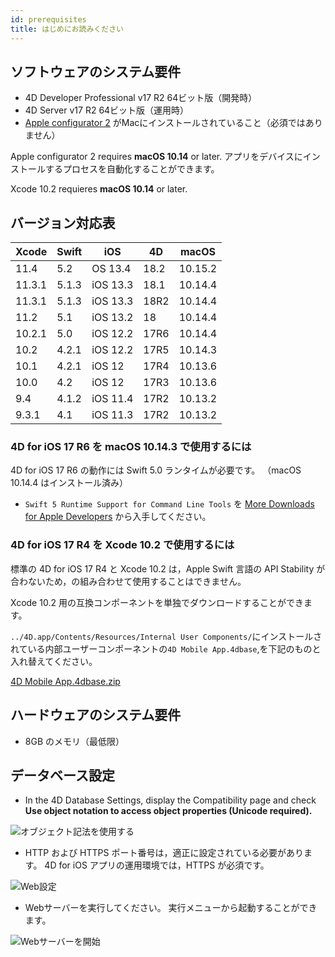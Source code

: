 ```yaml
---
id: prerequisites
title: はじめにお読みください
---
```


## ソフトウェアのシステム要件

* 4D Developer Professional v17 R2 64ビット版（開発時）
* 4D Server v17 R2 64ビット版（運用時）
* [Apple configurator 2](https://itunes.apple.com/us/app/apple-configurator-2/id1037126344) がMacにインストールされていること（必須ではありません）

Apple configurator 2 requires **macOS 10.14** or later. アプリをデバイスにインストールするプロセスを自動化することができます。

Xcode 10.2 requieres **macOS 10.14** or later.

## バージョン対応表

| Xcode  | Swift | iOS      | 4D   | macOS   |
| ------ | ----- | -------- | ---- | ------- |
| 11.4   | 5.2   | OS 13.4  | 18.2 | 10.15.2 |
| 11.3.1 | 5.1.3 | iOS 13.3 | 18.1 | 10.14.4 |
| 11.3.1 | 5.1.3 | iOS 13.3 | 18R2 | 10.14.4 |
| 11.2   | 5.1   | iOS 13.2 | 18   | 10.14.4 |
| 10.2.1 | 5.0   | iOS 12.2 | 17R6 | 10.14.4 |
| 10.2   | 4.2.1 | iOS 12.2 | 17R5 | 10.14.3 |
| 10.1   | 4.2.1 | iOS 12   | 17R4 | 10.13.6 |
| 10.0   | 4.2   | iOS 12   | 17R3 | 10.13.6 |
| 9.4    | 4.1.2 | iOS 11.4 | 17R2 | 10.13.2 |
| 9.3.1  | 4.1   | iOS 11.3 | 17R2 | 10.13.2 |

### 4D for iOS 17 R6 を macOS 10.14.3 で使用するには

4D for iOS 17 R6 の動作には Swift 5.0 ランタイムが必要です。 （macOS 10.14.4 はインストール済み）

 - `Swift 5 Runtime Support for Command Line Tools` を [More Downloads for Apple Developers](https://developer.apple.com/download/more/) から入手してください。

### 4D for iOS 17 R4 を Xcode 10.2 で使用するには

標準の 4D for iOS 17 R4 と Xcode 10.2 は，Apple Swift 言語の API Stability が合わないため，の組み合わせて使用することはできません。

Xcode 10.2 用の互換コンポーネントを単独でダウンロードすることができます。

`../4D.app/Contents/Resources/Internal User Components/`にインストールされている内部ユーザーコンポーネントの`4D Mobile App.4dbase`,を下記のものと入れ替えてください。

<a class="button"
href="https://download.4d.com/Products/Current/4D_v17R4/4D%20Mobile%20App%20-%20Xcode%2010.2/4D%20Mobile%20App.4dbase.zip">4D Mobile App.4dbase.zip</a>

## ハードウェアのシステム要件

* 8GB のメモリ（最低限）

## データベース設定

* In the 4D Database Settings, display the Compatibility page and check **Use object notation to access object properties (Unicode required).**

![オブジェクト記法を使用する](assets/en/prerequisites/Use-object-notation.png)

* HTTP および HTTPS ポート番号は，適正に設定されている必要があります。 4D for iOS アプリの運用環境では，HTTPS が必須です。

![Web設定](assets/en/prerequisites/Web-Configuration.png)

* Webサーバーを実行してください。 実行メニューから起動することができます。

![Webサーバーを開始](assets/en/prerequisites/Start-web-server.png)
